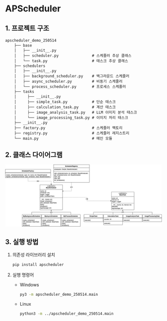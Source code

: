 # APScheduler

## 1. 프로젝트 구조
```plain
apscheduler_demo_250514
	├── base
	│   ├── __init__.py
	│   ├── scheduler.py               # 스케줄러 추상 클래스
	│   └── task.py                    # 태스크 추상 클래스
	├── schedulers
	│   ├── __init__.py
	│   ├── background_scheduler.py    # 백그라운드 스케줄러
	│   ├── async_scheduler.py         # 비동기 스케줄러
	│   └── process_scheduler.py       # 프로세스 스케줄러
	├── tasks
	│     ├── __init__.py
	│     ├── simple_task.py           # 단순 태스크
	│     ├── calculation_task.py      # 계산 태스크
	│     ├── image_analysis_task.py   # LLM 이미지 분석 태스크
	│     └── image_processing_task.py # 이미지 처리 태스크
	├── __init__.py
	├── factory.py                     # 스케줄러 팩토리
	├── registry.py                    # 스케줄러 레지스트리
	└── main.py                        # 메인 모듈
```

## 2. 클래스 다이어그램
![APScheduler 실습 데모 클래스 다이어그램](assets/클래스_다이어그램.png)

## 3. 실행 방법
1. 의존성 라이브러리 설치
    ```bash
    pip install apscheduler
    ```
   
2. 실행 명령어
    - Windows
       ```bash
       py3 -m apscheduler_demo_250514.main
       ```
    - Linux
       ```bash
      python3 -m ../apscheduler_demo_250514.main
      ```
